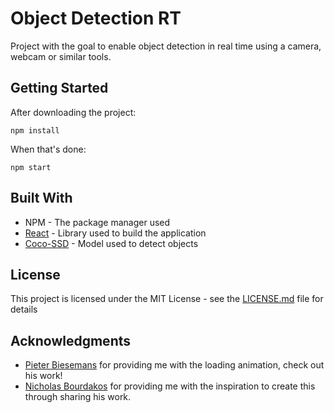 # Object Detection RT

Project with the goal to enable object detection in real time using a camera, webcam or similar tools.

## Getting Started

After downloading the project:

```
npm install
```

When that's done:

```
npm start
```

## Built With

* NPM - The package manager used
* [React](https://reactjs.org/) - Library used to build the application
* [Coco-SSD](https://www.npmjs.com/package/@tensorflow-models/coco-ssd) - Model used to detect objects

## License

This project is licensed under the MIT License - see the [LICENSE.md](LICENSE.md) file for details

## Acknowledgments

* [Pieter Biesemans](https://codepen.io/pieter-biesemans/) for providing me with the loading animation, check out his work!
* [Nicholas Bourdakos](https://www.linkedin.com/in/nicholasbourdakos) for providing me with the inspiration to create this through sharing his work.

